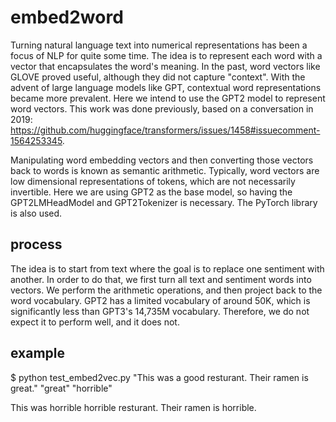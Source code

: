 # embed2word
Turning natural language text into numerical representations has been a focus of NLP for quite some time. The idea is to represent each word with a vector that encapsulates the word's meaning. In 
the past, word vectors like GLOVE proved useful, although they did not capture "context". With the advent of large language models like GPT, contextual word representations became more prevalent. 
Here we intend to use the GPT2 model to represent word vectors. This work was done previously, based on a conversation in 2019: 
https://github.com/huggingface/transformers/issues/1458#issuecomment-1564253345.

Manipulating word embedding vectors and then converting those vectors back to words is known as semantic arithmetic. Typically, word vectors are low dimensional representations of tokens, which 
are not necessarily invertible. Here we are using GPT2 as the base model, so having the GPT2LMHeadModel and GPT2Tokenizer is necessary. The PyTorch library is also used.

## process
The idea is to start from text where the goal is to replace one sentiment with another. In order to do that, we first turn all text and sentiment words into vectors. We perform the arithmetic 
operations, and then project back to the word vocabulary. GPT2 has a limited vocabulary of around 50K, which is significantly less than GPT3's 14,735M vocabulary. Therefore, we do not 
expect it to perform well, and it does not.


## example 
$ python test_embed2vec.py "This was a good resturant. Their ramen is great." "great" "horrible"

This was horrible horrible resturant. Their ramen is horrible.

 
